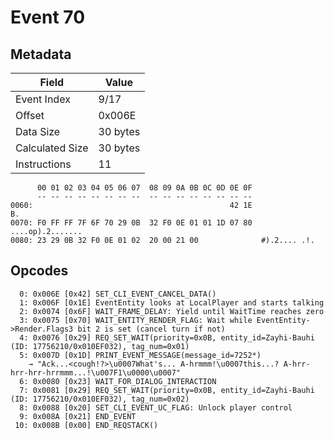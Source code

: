 # Event 70

## Metadata

| Field           | Value    |
|-----------------|----------|
| Event Index     | 9/17     |
| Offset          | 0x006E   |
| Data Size       | 30 bytes |
| Calculated Size | 30 bytes |
| Instructions    | 11       |

```
      00 01 02 03 04 05 06 07  08 09 0A 0B 0C 0D 0E 0F
      -- -- -- -- -- -- -- --  -- -- -- -- -- -- -- --
0060:                                            42 1E                B.
0070: F0 FF FF 7F 6F 70 29 0B  32 F0 0E 01 01 1D 07 80  ....op).2.......
0080: 23 29 0B 32 F0 0E 01 02  20 00 21 00              #).2.... .!.    
```

## Opcodes

```
  0: 0x006E [0x42] SET_CLI_EVENT_CANCEL_DATA()
  1: 0x006F [0x1E] EventEntity looks at LocalPlayer and starts talking
  2: 0x0074 [0x6F] WAIT_FRAME_DELAY: Yield until WaitTime reaches zero
  3: 0x0075 [0x70] WAIT_ENTITY_RENDER_FLAG: Wait while EventEntity->Render.Flags3 bit 2 is set (cancel turn if not)
  4: 0x0076 [0x29] REQ_SET_WAIT(priority=0x0B, entity_id=Zayhi-Bauhi (ID: 17756210/0x010EF032), tag_num=0x01)
  5: 0x007D [0x1D] PRINT_EVENT_MESSAGE(message_id=7252*)
    → "Ack...<cough!?>\u0007What's... A-hrmmm!\u0007this...? A-hrr-hrr-hrr-hrrmmm...!\u007F1\u0000\u0007"
  6: 0x0080 [0x23] WAIT_FOR_DIALOG_INTERACTION
  7: 0x0081 [0x29] REQ_SET_WAIT(priority=0x0B, entity_id=Zayhi-Bauhi (ID: 17756210/0x010EF032), tag_num=0x02)
  8: 0x0088 [0x20] SET_CLI_EVENT_UC_FLAG: Unlock player control
  9: 0x008A [0x21] END_EVENT
 10: 0x008B [0x00] END_REQSTACK()
```
